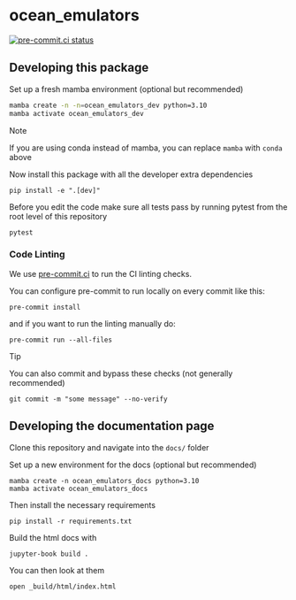 # ocean_emulators
[![pre-commit.ci status](https://results.pre-commit.ci/badge/github/m2lines/ocean_emulators/main.svg)](https://results.pre-commit.ci/latest/github/m2lines/ocean_emulators/main)


## Developing this package

Set up a fresh mamba environment (optional but recommended)

```bash
mamba create -n -n=ocean_emulators_dev python=3.10
mamba activate ocean_emulators_dev
```

>[!NOTE]
> If you are using conda instead of mamba, you can replace `mamba` with `conda` above

Now install this package with all the developer extra dependencies

```
pip install -e ".[dev]"
```

Before you edit the code make sure all tests pass by running pytest from the root level of this repository
```
pytest
```

### Code Linting

We use [pre-commit.ci](https://results.pre-commit.ci/) to run the CI linting checks.

You can configure pre-commit to run locally on every commit like this:

```
pre-commit install
```

and if you want to run the linting manually do:

```
pre-commit run --all-files
```

>[!TIP]
> You can also commit and bypass these checks (not generally recommended)
> ```
> git commit -m "some message" --no-verify
> ```

## Developing the documentation page

Clone this repository and navigate into the `docs/` folder

Set up a new environment for the docs (optional but recommended)
```
mamba create -n ocean_emulators_docs python=3.10
mamba activate ocean_emulators_docs
```

Then install the necessary requirements
```
pip install -r requirements.txt
```

Build the html docs with
```
jupyter-book build .
```

You can then look at them
```
open _build/html/index.html
```
